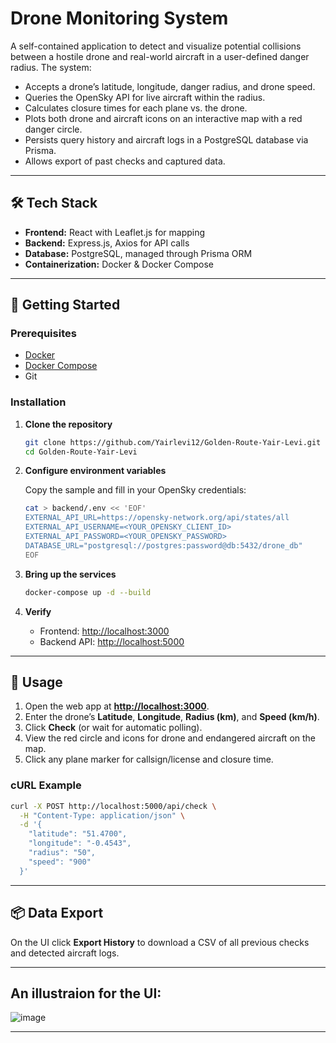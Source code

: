 # Drone Monitoring System

A self-contained application to detect and visualize potential collisions between a hostile drone and real-world aircraft in a user-defined danger radius. The system:

* Accepts a drone’s latitude, longitude, danger radius, and drone speed.
* Queries the OpenSky API for live aircraft within the radius.
* Calculates closure times for each plane vs. the drone.
* Plots both drone and aircraft icons on an interactive map with a red danger circle.
* Persists query history and aircraft logs in a PostgreSQL database via Prisma.
* Allows export of past checks and captured data.

---

## 🛠️ Tech Stack

* **Frontend:** React with Leaflet.js for mapping
* **Backend:** Express.js, Axios for API calls
* **Database:** PostgreSQL, managed through Prisma ORM
* **Containerization:** Docker & Docker Compose

---

## 🚀 Getting Started

### Prerequisites

* [Docker](https://www.docker.com/get-started)
* [Docker Compose](https://docs.docker.com/compose/install/)
* Git

### Installation

1. **Clone the repository**

   ```bash
   git clone https://github.com/Yairlevi12/Golden-Route-Yair-Levi.git
   cd Golden-Route-Yair-Levi
   ```

2. **Configure environment variables**

   Copy the sample and fill in your OpenSky credentials:

   ```bash
   cat > backend/.env << 'EOF'
   EXTERNAL_API_URL=https://opensky-network.org/api/states/all
   EXTERNAL_API_USERNAME=<YOUR_OPENSKY_CLIENT_ID>
   EXTERNAL_API_PASSWORD=<YOUR_OPENSKY_PASSWORD>
   DATABASE_URL="postgresql://postgres:password@db:5432/drone_db"
   EOF
   ```

3. **Bring up the services**

   ```bash
   docker-compose up -d --build
   ```

4. **Verify**

   * Frontend: [http://localhost:3000](http://localhost:3000)
   * Backend API: [http://localhost:5000](http://localhost:5000)

---

## 🧭 Usage

1. Open the web app at **[http://localhost:3000](http://localhost:3000)**.
2. Enter the drone’s **Latitude**, **Longitude**, **Radius (km)**, and **Speed (km/h)**.
3. Click **Check** (or wait for automatic polling).
4. View the red circle and icons for drone and endangered aircraft on the map.
5. Click any plane marker for callsign/license and closure time.

### cURL Example

```bash
curl -X POST http://localhost:5000/api/check \
  -H "Content-Type: application/json" \
  -d '{
    "latitude": "51.4700",
    "longitude": "-0.4543",
    "radius": "50",
    "speed": "900"
  }'
```

---

## 📦 Data Export

On the UI click **Export History** to download a CSV of all previous checks and detected aircraft logs.

---

## An illustraion for the UI:
![image](https://github.com/user-attachments/assets/ee02151e-b630-4bab-9a35-e364e328f621)


---
